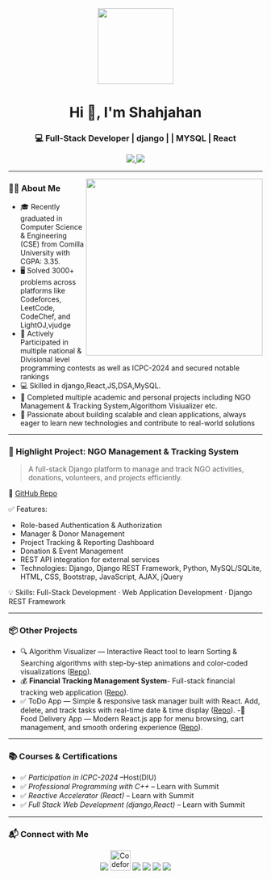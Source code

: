 <div align="center">
  <img height="150" src="https://media.giphy.com/media/M9gbBd9nbDrOTu1Mqx/giphy.gif" />
</div>

<h1 align="center">Hi 👋, I'm Shahjahan</h1>
<h3 align="center">💻 Full-Stack Developer | django | | MYSQL | React </h3>


<p align="center">
  <a href="https://www.linkedin.com/in/shah-jahan-9bb080249/" target="_blank">
    <img src="https://img.shields.io/badge/LinkedIn-0077B5?logo=linkedin&logoColor=white&style=for-the-badge" />
  </a>

  <a href="mailto:shahjahan154196@gmail.com">
    <img src="https://img.shields.io/badge/Email-shahjahan154196@gmail.com-red?style=for-the-badge&logo=gmail&logoColor=white" />
  </a>
</p>

---

<img align="right" src="https://cdn.dribbble.com/users/1708955/screenshots/4168871/programmer.gif" width="350"/>


### 👨‍🎓 About Me
- 🎓 Recently graduated in Computer Science & Engineering (CSE) from Comilla University with CGPA: 3.35.
- 🖥️ Solved 3000+ problems across platforms like Codeforces, LeetCode, CodeChef, and LightOJ,vjudge
- 🏅 Actively Participated in multiple national & Divisional level programming contests as well as ICPC-2024 and secured notable rankings
- 💻 Skilled in django,React,JS,DSA,MySQL.
- 📌 Completed multiple academic and personal projects including NGO Management & Tracking System,Algorithom Visiualizer etc.   
- 🚀 Passionate about building scalable and clean applications, always eager to learn new technologies and contribute to real-world solutions
---


### 🚀 Highlight Project: NGO Management & Tracking System

> A full-stack Django platform to manage and track NGO activities, donations, volunteers, and projects efficiently.
> 
🔗 [GitHub Repo](https://github.com/Shahjahan11/NGO-Management-and-Tracking-System)

✅ Features:

- Role-based Authentication & Authorization
- Manager & Donor Management
- Project Tracking & Reporting Dashboard
- Donation & Event Management
- REST API integration for external services
- Technologies: Django, Django REST Framework, Python, MySQL/SQLite, HTML, CSS, Bootstrap, JavaScript, AJAX, jQuery
  

💡 Skills: Full-Stack Development · Web Application Development · Django REST Framework

---


### 📦 Other Projects

- 🔍 Algorithm Visualizer — Interactive React tool to learn Sorting & Searching algorithms with step-by-step animations and color-coded visualizations ([Repo](https://github.com/Shahjahan11/Algorithm_Visualizer)).
- 💰 **Financial Tracking Management System**- Full-stack financial tracking web application ([Repo](https://github.com/Shahjahan11/Financial-Tracking-Management-System)).
- ✅ ToDo App — Simple & responsive task manager built with React. Add, delete, and track tasks with real-time date & time display ([Repo](https://github.com/Shahjahan11/ToDo_App)).
-🍔 Food Delivery App — Modern React.js app for menu browsing, cart management, and smooth ordering experience ([Repo](https://github.com/Shahjahan11/Food_Delivery_App)).

---


### 📚 Courses & Certifications

- ✅ *Participation in ICPC-2024* –Host(DIU)
- ✅ *Professional Programming with C++* – Learn with Summit
- ✅ *Reactive Accelerator (React)* – Learn with Summit
- ✅ *Full Stack Web Development (django,React)* – Learn with Summit

---


### 📬 Connect with Me

<p align="center">
  <a href="https://www.linkedin.com/in/shah-jahan-9bb080249/" target="_blank"><img src="https://img.icons8.com/color/48/000000/linkedin.png"/></a>
 <a href="https://codeforces.com/profile/Bertho_codeer" target="_blank">
  <img src="https://raw.githubusercontent.com/simple-icons/simple-icons/develop/icons/codeforces.svg" width="40" height="40" alt="Codeforces"/></a>
  <a href="https://x.com/shahjahan2k16" target="_blank"><img src="https://img.icons8.com/color/48/000000/twitter.png"/></a>
  <a href="https://leetcode.com/u/Bertho_codeer/" target="_blank"><img src="https://img.icons8.com/external-tal-revivo-color-tal-revivo/24/external-level-up-your-coding-skills-and-quickly-land-a-job-logo-color-tal-revivo.png"/></a>
  <a href="https://www.facebook.com/shahjahan2k16/" target="_blank"> <img src="https://img.icons8.com/color/48/000000/facebook-new.png"/></a>
  <a href="https://medium.com/@shahjahan154196" target="_blank"><img src="https://img.icons8.com/ios-filled/50/000000/medium-logo.png"/></a>
  
</p>
  




